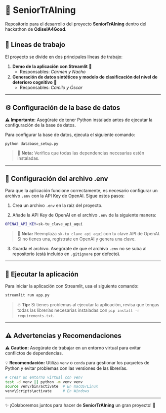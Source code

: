 # 🚀 SeniorTrAIning
Repositorio para el desarrollo del proyecto **SeniorTrAIning** dentro del hackathon de **OdiseIA4Good**.

## 📌 Líneas de trabajo
El proyecto se divide en dos principales líneas de trabajo:

1. **Demo de la aplicación con Streamlit** 📲  
   * Responsables: *Carmen y Nacho*
2. **Generación de datos sintéticos y modelo de clasificación del nivel de deterioro cognitivo** 🧠  
   * Responsables: *Camilo y Óscar*

---

## ⚙️ Configuración de la base de datos
⚠️ **Importante:** Asegúrate de tener Python instalado antes de ejecutar la configuración de la base de datos.

Para configurar la base de datos, ejecuta el siguiente comando:

```bash
python database_setup.py
```

> 📝 **Nota:** Verifica que todas las dependencias necesarias estén instaladas.

---
## 🔑 Configuración del archivo .env
Para que la aplicación funcione correctamente, es necesario configurar un archivo ``` .env ``` con la API Key de OpenAI. Sigue estos pasos:

1. Crea un archivo ``` .env ``` en la raíz del proyecto.

2. Añade la API Key de OpenAI en el archivo ``` .env ``` de la siguiente manera:

```bash 
OPENAI_API_KEY=sk-tu_clave_api_aquí
```
> 📝 **Nota:** Reemplaza ``` sk-tu_clave_api_aquí ``` con tu clave API de OpenAI. Si no tienes una, regístrate en OpenAI y genera una clave.
3. Guarda el archivo. Asegúrate de que el archivo ``` .env ``` no se suba al repositorio (está incluido en ``` .gitignore ``` por defecto).

---

## 🚀 Ejecutar la aplicación
Para iniciar la aplicación con Streamlit, usa el siguiente comando:

```bash
streamlit run app.py
```

> 🔥 **Tip:** Si tienes problemas al ejecutar la aplicación, revisa que tengas todas las librerías necesarias instaladas con `pip install -r requirements.txt`.

---

## ⚠️ Advertencias y Recomendaciones
⚠️ **Caution:** Asegúrate de trabajar en un entorno virtual para evitar conflictos de dependencias.

💡 **Recomendación:** Utiliza `venv` o `conda` para gestionar los paquetes de Python y evitar problemas con las versiones de las librerías.

```bash
# Crear un entorno virtual con venv
test -d venv || python -m venv venv
source venv/bin/activate  # En macOS/Linux
venv\Scripts\activate     # En Windows
```

---

✨ ¡Colaboremos juntos para hacer de **SeniorTrAIning** un gran proyecto! 🚀

